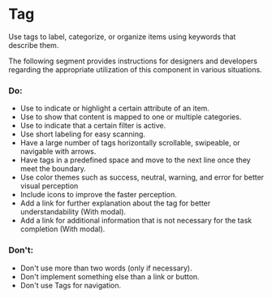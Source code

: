 # Tag

Use tags to label, categorize, or organize items using keywords that describe them.

The following segment provides instructions for designers and developers regarding the appropriate utilization of this
component in various situations.

### Do:

- Use to indicate or highlight a certain attribute of an item.
- Use to show that content is mapped to one or multiple categories.
- Use to indicate that a certain filter is active.
- Use short labeling for easy scanning.
- Have a large number of tags horizontally scrollable, swipeable, or navigable with arrows.
- Have tags in a predefined space and move to the next line once they meet the boundary.
- Use color themes such as success, neutral, warning, and error for better visual perception
- Include icons to improve the faster perception.
- Add a link for further explanation about the tag for better understandability (With modal).
- Add a link for additional information that is not necessary for the task completion (With modal).

### Don't:

- Don't use more than two words (only if necessary).
- Don't implement something else than a link or button.
- Don't use Tags for navigation.
